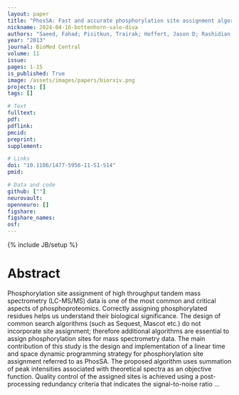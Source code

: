 ```yaml
---
layout: paper
title: "PhosSA: Fast and accurate phosphorylation site assignment algorithm for mass spectrometry data"
nickname: 2024-04-16-bottenhorn-salo-diva
authors: "Saeed, Fahad; Pisitkun, Trairak; Hoffert, Jason D; Rashidian, Sara; Wang, Guanghui; Gucek, Marjan; Knepper, Mark A; "
year: "2013"
journal: BioMed Central
volume: 11
issue:
pages: 1-15
is_published: True
image: /assets/images/papers/biorxiv.png
projects: []
tags: []

# Text
fulltext:
pdf:
pdflink:
pmcid:
preprint: 
supplement:

# Links
doi: "10.1186/1477-5956-11-S1-S14"
pmid:

# Data and code
github: [""]
neurovault:
openneuro: []
figshare:
figshare_names:
osf:
---
```

{% include JB/setup %}

# Abstract

Phosphorylation site assignment of high throughput tandem mass spectrometry (LC-MS/MS) data is one of the most common and critical aspects of phosphoproteomics. Correctly assigning phosphorylated residues helps us understand their biological significance. The design of common search algorithms (such as Sequest, Mascot etc.) do not incorporate site assignment; therefore additional algorithms are essential to assign phosphorylation sites for mass spectrometry data. The main contribution of this study is the design and implementation of a linear time and space dynamic programming strategy for phosphorylation site assignment referred to as PhosSA. The proposed algorithm uses summation of peak intensities associated with theoretical spectra as an objective function. Quality control of the assigned sites is achieved using a post-processing redundancy criteria that indicates the signal-to-noise ratio …
